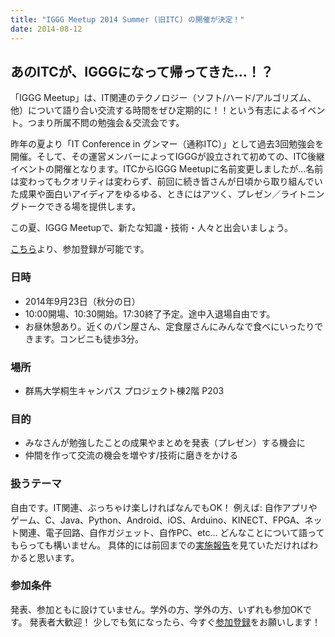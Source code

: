 ```yaml
---
title: "IGGG Meetup 2014 Summer (旧ITC) の開催が決定！"
date: 2014-08-12
---
```


## あのITCが、IGGGになって帰ってきた…！？

「IGGG Meetup」は、IT関連のテクノロジー（ソフト/ハード/アルゴリズム、他）について語り合い交流する時間をぜひ定期的に！！という有志によるイベント。つまり所属不問の勉強会＆交流会です。

昨年の夏より「IT Conference in グンマー（通称ITC）」として過去3回勉強会を開催。そして、その運営メンバーによってIGGGが設立されて初めての、ITC後継イベントの開催となります。ITCからIGGG Meetupに名前変更しましたが…名前は変わってもクオリティは変わらず、前回に続き皆さんが日頃から取り組んでいた成果や面白いアイディアをゆるゆる、ときにはアツく、プレゼン／ライトニングトークできる場を提供します。

この夏、IGGG Meetupで、新たな知識・技術・人々と出会いましょう。

[こちら](http://link.iggg.org/iggg14su "IGGG Meetup 2014 Summer")より、参加登録が可能です。

### 日時

* 2014年9月23日（秋分の日）
* 10:00開場、10:30開始。17:30終了予定。途中入退場自由です。
* お昼休憩あり。近くのパン屋さん、定食屋さんにみんなで食べにいったりできます。コンビニも徒歩3分。

### 場所

* 群馬大学桐生キャンパス プロジェクト棟2階 P203

### 目的

* みなさんが勉強したことの成果やまとめを発表（プレゼン）する機会に
* 仲間を作って交流の機会を増やす/技術に磨きをかける

### 扱うテーマ

自由です。IT関連、ぶっちゃけ楽しければなんでもOK！
例えば: 自作アプリやゲーム、C、Java、Python、Android、iOS、Arduino、KINECT、FPGA、ネット関連、電子回路、自作ガジェット、自作PC、etc… どんなことについて語ってもらっても構いません。
具体的には前回までの[実施報告](//www.iggg.org/events/ "Events - IGGG")を見ていただければわかると思います。

### 参加条件

発表、参加ともに設けていません。学外の方、学外の方、いずれも参加OKです。
発表者大歓迎！
少しでも気になったら、今すぐ[参加登録](http://link.iggg.org/iggg14su "IGGG Meetup 2014 Summer")をお願いします！